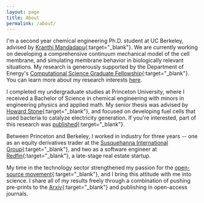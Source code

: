 ```yaml
---
layout: page
title: About
permalink: /about/
---
```


I'm a second year chemical engineering Ph.D. student at UC Berkeley, advised by [Kranthi Mandadapu](http://www.cchem.berkeley.edu/kranthi/){:target="_blank"}. We are currently working on developing a comprehensive continuum mechanical model of the cell membrane, and simulating membrane behavior in biologically relevant situations. My research is generously supported by the Department of Energy's [Computational Science Graduate Fellowship](https://www.krellinst.org/csgf/about-doe-csgf){:target="_blank"}. You can learn more about my research interests [here](/research/).

I completed my undergraduate studies at Princeton University, where I received a Bachelor of Science in chemical engineering with minors in engineering physics and applied math. My senior thesis was advised by [Howard Stone](http://mae.princeton.edu/people/faculty/stone){:target="_blank"}, and focused on developing fuel cells that used bacteria to catalyze electricity generation. If you're interested, part of this research was [published](http://dx.doi.org/10.1039/c4cp01086h){:target="_blank"}.

Between Princeton and Berkeley, I worked in industry for three years -- one as an equity derivatives trader at the [Susquehanna International Group](http://sig.com/){:target="_blank"}, and two as a software engineer at [Redfin](https://www.redfin.com/){:target="_blank"}, a late-stage real estate startup. 

My time in the technology sector strengthened my passion for the [open-source movement](https://en.wikipedia.org/wiki/Open-source_movement){:target="_blank"}, and I bring this attitude with me into science. I share all of my results freely through a combination of pushing pre-prints to the [Arxiv](https://arxiv.org/find/all/1/all:+AND+amaresh+sahu/0/1/0/all/0/1){:target="_blank"} and publishing in open-access journals. 
